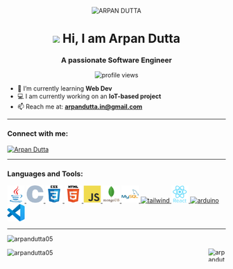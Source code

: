 <!-- Banner image -->
<p align="center">
  <img src="https://github.com/user-attachments/assets/b8f4f9c0-3f0b-4d05-b7d6-0cea7e8c40cc" alt="ARPAN DUTTA" />
</p>




<h1 align="center">
  <img src="https://raw.githubusercontent.com/MartinHeinz/MartinHeinz/master/wave.gif" width="30px"/> Hi, I am Arpan Dutta
</h1>





<h3 align="center">A passionate Software Engineer</h3>

<p align="center">
  <img src="https://komarev.com/ghpvc/?username=arpandutta05&label=Profile%20views&color=0e75b6&style=flat" alt="profile views" />
</p>

- 🌱 I’m currently learning **Web Dev**  
- 💻 I am currently working on an **IoT-based project**  
- 📫 Reach me at: **arpandutta.in@gmail.com**

---

<h3 align="left">Connect with me:</h3>
<p align="left">
  <a href="https://www.linkedin.com/in/arpandutta2k26/" target="blank">
    <img align="center" src="https://raw.githubusercontent.com/rahuldkjain/github-profile-readme-generator/master/src/images/icons/Social/linked-in-alt.svg" alt="Arpan Dutta" height="30" width="40" />
  </a>

</p>

---
  <!-- Existing icons -->
<h3 align="left">Languages and Tools:</h3>
<p align="left">
  <a href="https://www.java.com/" target="_blank" rel="noreferrer">
    <img src="https://raw.githubusercontent.com/devicons/devicon/master/icons/java/java-original.svg" alt="java" width="40" height="40"/>
  </a>
  <a href="https://www.cprogramming.com/" target="_blank" rel="noreferrer">
    <img src="https://raw.githubusercontent.com/devicons/devicon/master/icons/c/c-original.svg" alt="c" width="40" height="40"/>
  </a>
  <a href="https://www.w3schools.com/css/" target="_blank" rel="noreferrer">
    <img src="https://raw.githubusercontent.com/devicons/devicon/master/icons/css3/css3-original-wordmark.svg" alt="css3" width="40" height="40"/>
  </a>
  <a href="https://www.w3.org/html/" target="_blank" rel="noreferrer">
    <img src="https://raw.githubusercontent.com/devicons/devicon/master/icons/html5/html5-original-wordmark.svg" alt="html5" width="40" height="40"/>
  </a>
  <a href="https://developer.mozilla.org/en-US/docs/Web/JavaScript" target="_blank" rel="noreferrer">
    <img src="https://raw.githubusercontent.com/devicons/devicon/master/icons/javascript/javascript-original.svg" alt="javascript" width="40" height="40"/>
  </a>
  <a href="https://www.mongodb.com/" target="_blank" rel="noreferrer">
    <img src="https://raw.githubusercontent.com/devicons/devicon/master/icons/mongodb/mongodb-original-wordmark.svg" alt="mongodb" width="40" height="40"/>
  </a>
  <a href="https://www.mysql.com/" target="_blank" rel="noreferrer">
    <img src="https://raw.githubusercontent.com/devicons/devicon/master/icons/mysql/mysql-original-wordmark.svg" alt="mysql" width="40" height="40"/>
  </a>
  <a href="https://tailwindcss.com/" target="_blank" rel="noreferrer">
    <img src="https://www.vectorlogo.zone/logos/tailwindcss/tailwindcss-icon.svg" alt="tailwind" width="40" height="40"/>
  </a>
    <a href="https://reactjs.org/" target="_blank" rel="noreferrer">
    <img src="https://raw.githubusercontent.com/devicons/devicon/master/icons/react/react-original-wordmark.svg" alt="react" width="40" height="40"/>
  </a>
    <a href="https://www.arduino.cc/" target="_blank" rel="noreferrer">
    <img src="https://cdn.worldvectorlogo.com/logos/arduino-1.svg" alt="arduino" width="40" height="40"/>
  </a>
  <a href="https://code.visualstudio.com/" target="_blank" rel="noreferrer">
    <img src="https://raw.githubusercontent.com/devicons/devicon/master/icons/vscode/vscode-original.svg" alt="vscode" width="40" height="40"/>
  </a>
</p>

---


<p>&nbsp;
  <img align="left" src="https://github-readme-stats.vercel.app/api?username=arpandutta05&show_icons=true&locale=en" alt="arpandutta05" />
</p>

<p>
  <img align="right" src="https://github-readme-streak-stats.herokuapp.com/?user=arpandutta05&" alt="arpandutta05" height="30" width="40"  />
</p>

<p>
  <img align="center" src="https://github-readme-stats.vercel.app/api/top-langs?username=arpandutta05&show_icons=true&locale=en&layout=compact" alt="arpandutta05" />
</p>
